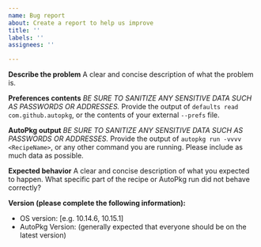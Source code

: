 ```yaml
---
name: Bug report
about: Create a report to help us improve
title: ''
labels: ''
assignees: ''

---
```


**Describe the problem**
A clear and concise description of what the problem is.

**Preferences contents**
*BE SURE TO SANITIZE ANY SENSITIVE DATA SUCH AS PASSWORDS OR ADDRESSES.*
Provide the output of `defaults read com.github.autopkg`, or the contents of your external `--prefs` file. 

**AutoPkg output**
*BE SURE TO SANITIZE ANY SENSITIVE DATA SUCH AS PASSWORDS OR ADDRESSES.*
Provide the output of `autopkg run -vvvv <RecipeName>`, or any other command you are running. Please include as much data as possible.

**Expected behavior**
A clear and concise description of what you expected to happen. What specific part of the recipe or AutoPkg run did not behave correctly?

**Version (please complete the following information):**
 - OS version: [e.g. 10.14.6, 10.15.1]
- AutoPkg Version: (generally expected that everyone should be on the latest version)
